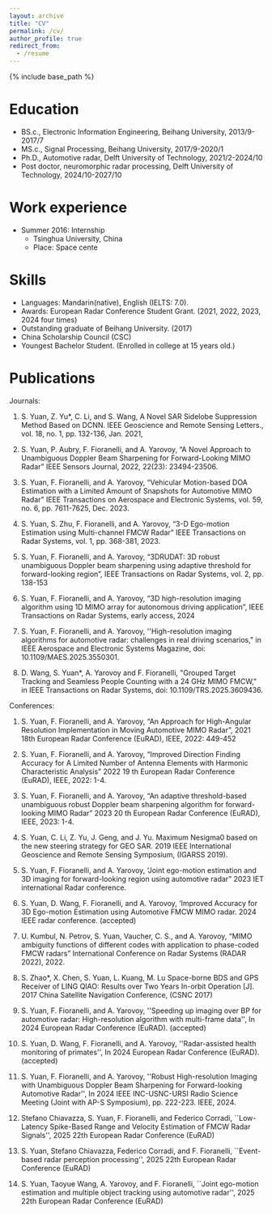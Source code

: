 ```yaml
---
layout: archive
title: "CV"
permalink: /cv/
author_profile: true
redirect_from:
  - /resume
---
```


{% include base_path %}

Education
======
* BS.c., Electronic Information Engineering, Beihang University, 2013/9-2017/7
* MS.c., Signal Processing, Beihang University, 2017/9-2020/1
* Ph.D., Automotive radar, Delft University of Technology, 2021/2-2024/10
* Post doctor, neuromorphic radar processing, Delft University of Technology, 2024/10-2027/10

Work experience
======
* Summer 2016: Internship
  *  Tsinghua University, China 
  * Place:  Space cente
  
Skills
======
* Languages: Mandarin(native), English (IELTS: 7.0).
* Awards: European Radar Conference Student Grant. (2021, 2022, 2023, 2024 four times)
* Outstanding graduate of Beihang University. (2017)
* China Scholarship Council (CSC)
* Youngest Bachelor Student. (Enrolled in college at 15 years old.)

Publications
======
  Journals:

  1. S. Yuan, Z. Yu*, C. Li, and S. Wang, A Novel SAR Sidelobe Suppression Method Based on DCNN. IEEE Geoscience and Remote Sensing Letters., vol. 18, no. 1, pp. 132-136, Jan. 2021,

  2. S. Yuan, P. Aubry, F. Fioranelli, and A. Yarovoy, “A Novel Approach to Unambiguous Doppler Beam Sharpening for Forward-Looking MIMO Radar” IEEE Sensors Journal, 2022, 22(23): 23494-23506.
     
  3. S. Yuan, F. Fioranelli, and A. Yarovoy, “Vehicular Motion-based DOA Estimation with a Limited Amount of Snapshots for Automotive MIMO Radar” IEEE Transactions on Aerospace and Electronic Systems, vol. 59, no. 6, pp. 7611-7625, Dec. 2023.

  4. S. Yuan, S. Zhu, F. Fioranelli, and A. Yarovoy, “3-D Ego-motion Estimation using Multi-channel FMCW Radar” IEEE Transactions on Radar Systems, vol. 1, pp. 368-381, 2023.

  5. S. Yuan, F. Fioranelli, and A. Yarovoy, “3DRUDAT: 3D robust unambiguous Doppler beam sharpening using adaptive threshold for forward-looking region”, IEEE Transactions on Radar Systems, vol. 2, pp. 138-153

  6. S. Yuan, F. Fioranelli, and A. Yarovoy, “3D high-resolution imaging algorithm using 1D MIMO array for autonomous driving application”, IEEE Transactions on Radar Systems, early access, 2024

  7. S. Yuan, F. Fioranelli, and A. Yarovoy, ''High-resolution imaging algorithms for automotive radar: challenges in real driving scenarios," in IEEE Aerospace and Electronic Systems Magazine, doi: 10.1109/MAES.2025.3550301.
     
  8. D. Wang, S. Yuan*, A. Yarovoy and F. Fioranelli, "Grouped Target Tracking and Seamless People Counting with a 24 GHz MIMO FMCW," in IEEE Transactions on Radar Systems, doi: 10.1109/TRS.2025.3609436. 
     
  Conferences:

  1. S. Yuan, F. Fioranelli, and A. Yarovoy, “An Approach for High-Angular Resolution Implementation in Moving Automotive MIMO Radar”, 2021 18th European Radar Conference (EuRAD), IEEE, 2022: 449-452

  2. S. Yuan, F. Fioranelli, and A. Yarovoy, “Improved Direction Finding Accuracy for A Limited Number of Antenna Elements with Harmonic Characteristic Analysis” 2022 19 th European Radar Conference (EuRAD), IEEE, 2022: 1-4.
  
  3. S. Yuan, F. Fioranelli, and A. Yarovoy, “An adaptive threshold-based unambiguous robust Doppler beam sharpening algorithm for forward-looking MIMO Radar” 2023 20 th European Radar Conference (EuRAD), IEEE, 2023: 1-4.
  
  4. S. Yuan, C. Li, Z. Yu, J. Geng, and J. Yu. Maximum Nesigma0 based on the new steering strategy for GEO SAR. 2019 IEEE International Geoscience and Remote Sensing Symposium, (IGARSS 2019).
        
  5. S. Yuan, F. Fioranelli, and A. Yarovoy, ‘Joint ego-motion estimation and 3D imaging for forward-looking region using automotive radar” 2023 IET international Radar conference.
     
  6. S. Yuan, D. Wang, F. Fioranelli, and A. Yarovoy, ‘Improved Accuracy for 3D Ego-motion Estimation using Automotive FMCW MIMO radar. 2024 IEEE radar conference. (accepted)
    
  7. U. Kumbul, N. Petrov, S. Yuan, Vaucher, C. S., and A. Yarovoy, “MIMO ambiguity functions of different codes with application to phase-coded FMCW radars” International Conference on Radar Systems (RADAR 2022), 2022.
    
  8. S. Zhao*, X. Chen, S. Yuan, L. Kuang, M. Lu Space-borne BDS and GPS Receiver of LING QIAO: Results over Two Years In-orbit Operation [J]. 2017 China Satellite Navigation Conference, (CSNC 2017)

  9. S. Yuan, F. Fioranelli, and A. Yarovoy, ''Speeding up imaging over BP for automotive radar: High-resolution algorithm with multi-frame data'',  In 2024 European Radar Conference (EuRAD). (accepted)

  10. S. Yuan, D. Wang, F. Fioranelli, and A. Yarovoy, ''Radar-assisted health monitoring of primates'',  In 2024 European Radar Conference (EuRAD). (accepted)

  11. S. Yuan, F. Fioranelli, and A. Yarovoy, ''Robust High-resolution Imaging with Unambiguous Doppler Beam Sharpening for Forward-looking Automotive Radar'',  In 2024 IEEE INC-USNC-URSI Radio Science Meeting (Joint with AP-S Symposium), pp. 222-223. IEEE, 2024.
      
  12. Stefano Chiavazza, S. Yuan, F. Fioranelli, and Federico Corradi, ``Low-Latency Spike-Based Range and Velocity Estimation of FMCW Radar Signals'', 2025 22th European Radar Conference (EuRAD)
      
  13. S. Yuan, Stefano Chiavazza, Federico Corradi, and F. Fioranelli, ``Event-based radar perception processing'', 2025 22th European Radar Conference (EuRAD)
      
  14. S. Yuan, Taoyue Wang, A. Yarovoy, and F. Fioranelli, ``Joint ego-motion estimation and multiple object tracking using automotive radar'', 2025 22th European Radar Conference (EuRAD) 

  

  
